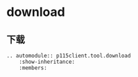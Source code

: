 # download

下载
---

```{eval-rst}
.. automodule:: p115client.tool.download
    :show-inheritance:
    :members:
```
